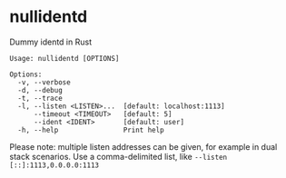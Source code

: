 # nullidentd
Dummy identd in Rust

```
Usage: nullidentd [OPTIONS]

Options:
  -v, --verbose             
  -d, --debug               
  -t, --trace               
  -l, --listen <LISTEN>...  [default: localhost:1113]
      --timeout <TIMEOUT>   [default: 5]
      --ident <IDENT>       [default: user]
  -h, --help                Print help
```

Please note: multiple listen addresses can be given, for example in dual stack scenarios.
Use a comma-delimited list, like `--listen [::]:1113,0.0.0.0:1113`
